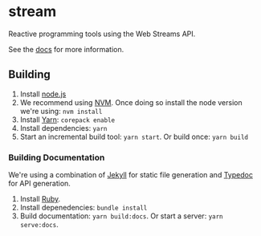 # stream

Reactive programming tools using the Web Streams API.

See the [docs](https://johngeorgewright.github.io/stream/) for more information.

## Building

1. Install [node.js](https://nodejs.org/)
1. We recommend using [NVM](https://github.com/nvm-sh/nvm). Once doing so install the node version we're using: `nvm install`
1. Install [Yarn](https://yarnpkg.com/): `corepack enable`
1. Install dependencies: `yarn`
1. Start an incremental build tool: `yarn start`. Or build once: `yarn build`

### Building Documentation

We're using a combination of [Jekyll](https://jekyllrb.com/) for static file generation and [Typedoc](https://typedoc.org/) for API generation.

1. Install [Ruby](https://www.ruby-lang.org/).
1. Install depenedencies: `bundle install`
1. Build documentation: `yarn build:docs`. Or start a server: `yarn serve:docs`.
